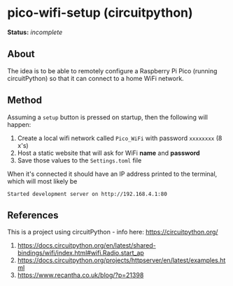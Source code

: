 # pico-wifi-setup (circuitpython)

**Status:** *incomplete*

## About
The idea is to be able to remotely configure a Raspberry Pi Pico (running circuitPython) so that it can connect to a home WiFi network.


## Method
Assuming a `setup` button is pressed on startup, then the following will happen:

1. Create a local wifi network called `Pico_WiFi` with password `xxxxxxxx` (8 x's)
1. Host a static website that will ask for WiFi **name** and **password**
1. Save those values to the `Settings.toml` file

When it's connected it should have an IP address printed to the terminal, which will most likely be

`Started development server on http://192.168.4.1:80`



## References

This is a project using circuitPython - info here: https://circuitpython.org/
1. https://docs.circuitpython.org/en/latest/shared-bindings/wifi/index.html#wifi.Radio.start_ap
1. https://docs.circuitpython.org/projects/httpserver/en/latest/examples.html
1. https://www.recantha.co.uk/blog/?p=21398